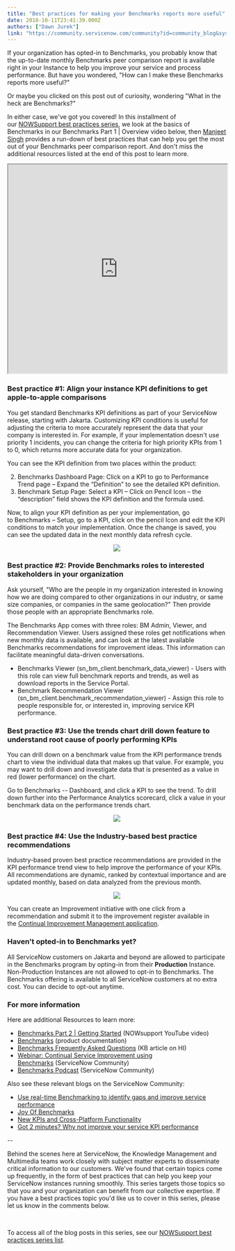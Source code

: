```yaml
---
title: "Best practices for making your Benchmarks reports more useful"
date: 2018-10-11T23:41:39.000Z
authors: ["Dawn Jurek"]
link: "https://community.servicenow.com/community?id=community_blog&sys_id=d8e3a596db092f8023f4a345ca961984"
---
```

<p>If your organization has opted-in to Benchmarks, you probably know that the up-to-date monthly Benchmarks peer comparison report is available right in your Instance to help you improve your service and process performance. But have you wondered, &#34;How can I make these Benchmarks reports more useful?&#34;</p>
<p>Or maybe you clicked on this post out of curiosity, wondering &#34;What in the heck are Benchmarks?&#34;</p>
<p>In either case, we&#39;ve got you covered! In this installment of our <a title="NOWSupport best practices series" href="community?id&#61;community_blog&amp;sys_id&#61;6e7d6269dbd0dbc01dcaf3231f9619c0" target="_blank" rel="nofollow">NOWSupport best practices series</a>, we look at the basics of Benchmarks in our Benchmarks Part 1 | Overview video below, then <a title="Manjeet Singh" href="community?id&#61;community_user_profile&amp;user&#61;a7009625db581fc09c9ffb651f96195a" target="_blank" rel="nofollow">Manjeet Singh</a> provides a run-down of best practices that can help you get the most out of your Benchmarks peer comparison report. And don&#39;t miss the additional resources listed at the end of this post to learn more.</p>
<p><iframe id="video_tinymce" style="width: 100%; height: 480px;" src="https://www.youtube.com/embed/25uxvTCleno"></iframe></p>
<h3>Best practice #1: Align your instance KPI definitions to get apple-to-apple comparisons</h3>
<p>You get standard Benchmarks KPI definitions as part of your ServiceNow release, starting with Jakarta. Customizing KPI conditions is useful for adjusting the criteria to more accurately represent the data that your company is interested in. For example, if your implementation doesn&#39;t use priority 1 incidents, you can change the criteria for high priority KPIs from 1 to 0, which returns more accurate data for your organization.</p>
<p>You can see the KPI definition from two places within the product:</p>
<ol start="2"><li>Benchmarks Dashboard Page: Click on a KPI to go to Performance Trend page – Expand the “Definition” to see the detailed KPI definition.</li><li>Benchmark Setup Page: Select a KPI – Click on Pencil Icon – the “description” field shows the KPI definition and the formula used.</li></ol>
<p>Now, to align your KPI definition as per your implementation, go to Benchmarks – Setup, go to a KPI, click on the pencil Icon and edit the KPI conditions to match your implementation. Once the change is saved, you can see the updated data in the next monthly data refresh cycle.</p>
<p align="center"><img style="max-width: 100%; max-height: 480px;" src="28deb9dedb416f8023f4a345ca961980.iix" /></p>
<h3>Best practice #2: Provide Benchmarks roles to interested stakeholders in your organization</h3>
<p>Ask yourself, &#34;Who are the people in my organization interested in knowing how we are doing compared to other organizations in our industry, or same size companies, or companies in the same geolocation?&#34; Then provide those people with an appropriate Benchmarks role.</p>
<p>The Benchmarks App comes with three roles: BM Admin, Viewer, and Recommendation Viewer. Users assigned these roles get notifications when new monthly data is available, and can look at the latest available Benchmarks recommendations for improvement ideas. This information can facilitate meaningful data-driven conversations.</p>
<ul><li>Benchmarks Viewer (sn_bm_client.benchmark_data_viewer) - Users with this role can view full benchmark reports and trends, as well as download reports in the Service Portal.</li><li>Benchmark Recommendation Viewer (sn_bm_client.benchmark_recommendation_viewer) - Assign this role to people responsible for, or interested in, improving service KPI performance.</li></ul>
<h3>Best practice #3: Use the trends chart drill down feature to understand root cause of poorly performing KPIs</h3>
<p>You can drill down on a benchmark value from the KPI performance trends chart to view the individual data that makes up that value. For example, you may want to drill down and investigate data that is presented as a value in red (lower performance) on the chart.</p>
<p>Go to Benchmarks -- Dashboard, and click a KPI to see the trend. To drill down further into the Performance Analytics scorecard, click a value in your benchmark data on the performance trends chart.</p>
<p align="center"><img style="max-width: 100%; max-height: 480px;" src="dc9fb596db816f8023f4a345ca96197f.iix" /></p>
<h3>Best practice #4: Use the Industry-based best practice recommendations</h3>
<p>Industry-based proven best practice recommendations are provided in the KPI performance trend view to help improve the performance of your KPIs. All recommendations are dynamic, ranked by contextual importance and are updated monthly, based on data analyzed from the previous month.</p>
<p align="center"><img style="max-width: 100%; max-height: 480px;" src="0885695edb092f8023f4a345ca961937.iix" /></p>
<p>You can create an Improvement initiative with one click from a recommendation and submit it to the improvement register available in the <a title="Continual Improvement Management application" href="https://docs.servicenow.com/bundle/london-it-service-management/page/product/continual-improvement-management/concept/cim-landing-page.html" target="_blank" rel="nofollow">Continual Improvement Management application</a>.</p>
<h3>Haven&#39;t opted-in to Benchmarks yet?</h3>
<p>All ServiceNow customers on Jakarta and beyond are allowed to participate in the Benchmarks program by opting-in from their <strong>Production</strong> Instance. Non-Production Instances are not allowed to opt-in to Benchmarks. The Benchmarks offering is available to all ServiceNow customers at no extra cost. You can decide to opt-out anytime.</p>
<h3>For more information </h3>
<p>Here are additional Resources to learn more:</p>
<ul><li><a title="Benchmarks Part 2 | Getting Started" href="https://www.youtube.com/watch?v&#61;E2lEMoXs99A" target="_blank" rel="nofollow">Benchmarks Part 2 | Getting Started</a> (NOWsupport YouTube video)</li><li><a title="Benchmarks" href="https://docs.servicenow.com/bundle/london-it-service-management/page/product/benchmarks/reference/r_Benchmarks.html" target="_blank" rel="nofollow">Benchmarks</a> (product documentation)</li><li><a title="Benchmarks Frequently Asked Questions" href="https://hi.service-now.com/kb_view.do?sysparm_article&#61;KB0596715" target="_blank" rel="nofollow">Benchmarks Frequently Asked Questions</a> (KB article on HI)</li><li><a title="Webinar: Continual Service Improvement using Benchmarks" href="community?id&#61;community_article&amp;sys_id&#61;725c2aa1dbd0dbc01dcaf3231f961936" target="_blank" rel="nofollow">Webinar: Continual Service Improvement using Benchmarks</a> (ServiceNow Community)</li><li><a title="Benchmarks Podcast" href="community?id&#61;community_blog&amp;sys_id&#61;a68c2ae1dbd0dbc01dcaf3231f9619a5" target="_blank" rel="nofollow">Benchmarks Podcast</a> (ServiceNow Community)</li></ul>
<p>Also see these relevant blogs on the ServiceNow Community: </p>
<ul><li><a title="Use real-time Benchmarking to identify gaps and improve service performance" href="community?id&#61;community_blog&amp;sys_id&#61;e3dd6ae9dbd0dbc01dcaf3231f9619a0" target="_blank" rel="nofollow">Use real-time Benchmarking to identify gaps and improve service performance</a></li><li><a title="Joy Of Benchmarks" href="community?id&#61;community_blog&amp;sys_id&#61;e3dd6ae9dbd0dbc01dcaf3231f9619a0" target="_blank" rel="nofollow">Joy Of Benchmarks</a></li><li><a title="New KPIs and Cross-Platform Functionality" href="community?id&#61;community_blog&amp;sys_id&#61;e3dd6ae9dbd0dbc01dcaf3231f9619a0" target="_blank" rel="nofollow">New KPIs and Cross-Platform Functionality</a></li><li><a title="Got 2 minutes? Why not improve your service KPI performance" href="community?id&#61;community_blog&amp;sys_id&#61;692e666ddbd0dbc01dcaf3231f96196b" target="_blank" rel="nofollow">Got 2 minutes? Why not improve your service KPI performance</a></li></ul>
<p>--</p>
<p>Behind the scenes here at ServiceNow, the Knowledge Management and Multimedia teams work closely with subject matter experts to disseminate critical information to our customers. We&#39;ve found that certain topics come up frequently, in the form of best practices that can help you keep your ServiceNow instances running smoothly. This series targets those topics so that you and your organization can benefit from our collective expertise. If you have a best practices topic you&#39;d like us to cover in this series, please let us know in the comments below.</p>
<p> </p>
<p>To access all of the blog posts in this series, see our <a title="NOWSupport best practices series list" href="community?id&#61;community_blog&amp;sys_id&#61;6e7d6269dbd0dbc01dcaf3231f9619c0" target="_blank" rel="nofollow">NOWSupport best practices series list</a>.</p>
<p> </p>